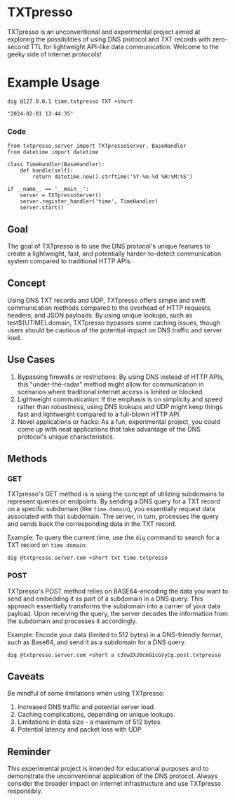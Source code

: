 # TXTpresso

TXTpresso is an unconventional and experimental project aimed at exploring the possibilities of using DNS protocol and TXT records with zero-second TTL for lightweight API-like data communication. Welcome to the geeky side of internet protocols!

# Example Usage

`dig @127.0.0.1 time.txtpresso TXT +short`

`"2024-02-01 13:44:35"`

### Code

```
from txtpresso.server import TXTpressoServer, BaseHandler
from datetime import datetime

class TimeHandler(BaseHandler):
    def handle(self):
        return datetime.now().strftime('%Y-%m-%d %H:%M:%S')

if __name__ == '__main__':
    server = TXTpressoServer()
    server.register_handler('time', TimeHandler)
    server.start()
```

## Goal

The goal of TXTpresso is to use the DNS protocol's unique features to create a lightweight, fast, and potentially harder-to-detect communication system compared to traditional HTTP APIs.

## Concept

Using DNS TXT records and UDP, TXTpresso offers simple and swift communication methods compared to the overhead of HTTP requests, headers, and JSON payloads. By using unique lookups, such as test${UTIME}.domain, TXTpresso bypasses some caching issues, though users should be cautious of the potential impact on DNS traffic and server load.

## Use Cases

1. Bypassing firewalls or restrictions: By using DNS instead of HTTP APIs, this "under-the-radar" method might allow for communication in scenarios where traditional internet access is limited or blocked.
2. Lightweight communication: If the emphasis is on simplicity and speed rather than robustness, using DNS lookups and UDP might keep things fast and lightweight compared to a full-blown HTTP API.
3. Novel applications or hacks: As a fun, experimental project, you could come up with neat applications that take advantage of the DNS protocol's unique characteristics.

## Methods

### GET

TXTpresso's GET method is is using the concept of utilizing subdomains to represent queries or endpoints. By sending a DNS query for a TXT record on a specific subdomain (like `time.domain`), you essentially request data associated with that subdomain. The server, in turn, processes the query and sends back the corresponding data in the TXT record.

Example: To query the current time, use the `dig` command to search for a TXT record on `time.domain`:

```
dig @txtpresso.server.com +short txt time.txtpresso
```

### POST

TXTpresso's POST method relies on BASE64-encoding the data you want to send and embedding it as part of a subdomain in a DNS query. This approach essentially transforms the subdomain into a carrier of your data payload. Upon receiving the query, the server decodes the information from the subdomain and processes it accordingly.

Example: Encode your data (limited to 512 bytes) in a DNS-friendly format, such as Base64, and send it as a subdomain for a DNS query.

```
dig @txtpresso.server.com +short a c3VwZXJ0cm91cGVyCg.post.txtpresso
```

## Caveats

Be mindful of some limitations when using TXTpresso:

1. Increased DNS traffic and potential server load.
2. Caching complications, depending on unique lookups.
3. Limitations in data size - a maximum of 512 bytes.
4. Potential latency and packet loss with UDP.

## Reminder

This experimental project is intended for educational purposes and to demonstrate the unconventional application of the DNS protocol. Always consider the broader impact on internet infrastructure and use TXTpresso responsibly.

